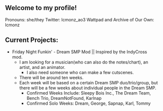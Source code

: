 ## Welcome to my profile!
Pronouns: she/they
Twitter: lcmonz_ao3
Wattpad and Archive of Our Own: lcmonz
## Current Projects:
 - Friday Night Funkin' - Dream SMP Mod || Inspired by the IndyCross mod.
	 - I am looking for a musician(who can also do the notes/chart), an artist, and an animator.
	  	- I also need someone who can make a few cutscenes.
	 - There will be around ten weeks.
	 - Each week will be based on a certain Dream SMP duo/trio/group, but there will be a few weeks about individual people in the Dream SMP.
		 - Confirmed Weeks Include: Sleepy Bois Inc., The Dream Team, Bench Trio, DreamNotFound, Karlnap
		 - Confirmed Solo Weeks: Dream, George, Sapnap, Karl, Tommy
